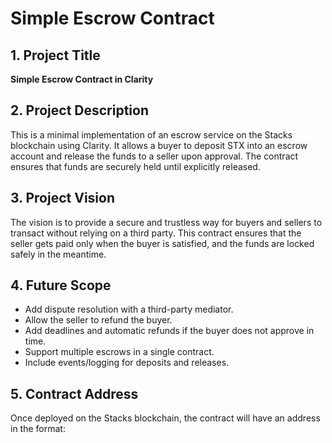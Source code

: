 # Simple Escrow Contract

## 1. Project Title
**Simple Escrow Contract in Clarity**

## 2. Project Description
This is a minimal implementation of an escrow service on the Stacks blockchain using Clarity. It allows a buyer to deposit STX into an escrow account and release the funds to a seller upon approval. The contract ensures that funds are securely held until explicitly released.

## 3. Project Vision
The vision is to provide a secure and trustless way for buyers and sellers to transact without relying on a third party. This contract ensures that the seller gets paid only when the buyer is satisfied, and the funds are locked safely in the meantime.

## 4. Future Scope
- Add dispute resolution with a third-party mediator.
- Allow the seller to refund the buyer.
- Add deadlines and automatic refunds if the buyer does not approve in time.
- Support multiple escrows in a single contract.
- Include events/logging for deposits and releases.

## 5. Contract Address
Once deployed on the Stacks blockchain, the contract will have an address in the format:
